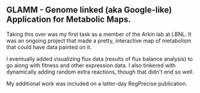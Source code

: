 ## GLAMM - Genome linked (aka Google-like) Application for Metabolic Maps.

Taking this over was my first task as a member of the Arkin lab at LBNL. It was an ongoing project that made a pretty, interactive map of metabolism that could have data painted on it.

I eventually added visualizing flux data (results of flux balance analysis) to go along with fitness and other expression data. I also tinkered with dynamically adding random extra reactions, though that didn't end so well.

My additional work was included on a latter-day RegPrecise publication.